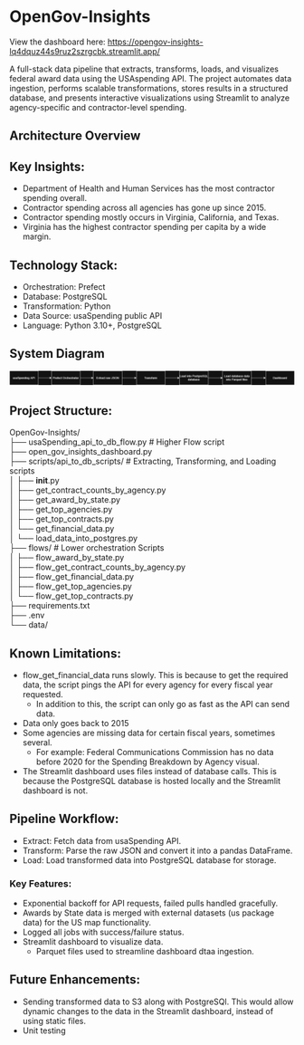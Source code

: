 # OpenGov-Insights

View the dashboard here: https://opengov-insights-lq4dquz44s9ruz2szrgcbk.streamlit.app/

A full-stack data pipeline that extracts, transforms, loads, and visualizes federal award data using the USAspending API. The project automates data ingestion, performs scalable transformations, stores results in a structured database, and presents interactive visualizations using Streamlit to analyze agency-specific and contractor-level spending.


## Architecture Overview


## Key Insights:
- Department of Health and Human Services has the most contractor spending overall.
- Contractor spending across all agencies has gone up since 2015.
- Contractor spending mostly occurs in Virginia, California, and Texas.
- Virginia has the highest contractor spending per capita by a wide margin.

## Technology Stack:
- Orchestration: Prefect
- Database: PostgreSQL
- Transformation: Python
- Data Source: usaSpending public API
- Language: Python 3.10+, PostgreSQL

## System Diagram
![alt text](img/system_diagram.png "System Architecture Diagram")

## Project Structure:
OpenGov-Insights/<br>
├── usaSpending_api_to_db_flow.py        # Higher Flow script<br>
├── open_gov_insights_dashboard.py<br>
├── scripts/api_to_db_scripts/           # Extracting, Transforming, and Loading scripts<br>
│   ├── __init__.py<br>
│   ├── get_contract_counts_by_agency.py<br>
│   ├── get_award_by_state.py<br>
│   ├── get_top_agencies.py<br>
│   ├── get_top_contracts.py<br>
│   └── get_financial_data.py<br>
│   └── load_data_into_postgres.py<br>
├── flows/                                # Lower orchestration Scripts<br>
│   ├── flow_award_by_state.py  <br>
│   ├── flow_get_contract_counts_by_agency.py<br>
│   ├── flow_get_financial_data.py<br>
│   ├── flow_get_top_agencies.py<br>
│   └── flow_get_top_contracts.py<br>
├── requirements.txt<br>
├── .env<br>
└── data/<br>

## Known Limitations:
- flow_get_financial_data runs slowly. This is because to get the required data, the script pings the API for every agency for every fiscal year requested.
  - In addition to this, the script can only go as fast as the API can send data.
- Data only goes back to 2015
- Some agencies are missing data for certain fiscal years, sometimes several.
  - For example: Federal Communications Commission has no data before 2020 for the Spending Breakdown by Agency visual.
- The Streamlit dashboard uses files instead of database calls. This is because the PostgreSQL database is hosted locally and the Streamlit dashboard is not.

## Pipeline Workflow: 
- Extract: Fetch data from usaSpending API.
- Transform: Parse the raw JSON and convert it into a pandas DataFrame.
- Load: Load transformed data into PostgreSQL database for storage.

### Key Features:
- Exponential backoff for API requests, failed pulls handled gracefully.
- Awards by State data is merged with external datasets (us package data) for the US map functionality.
- Logged all jobs with success/failure status.
- Streamlit dashboard to visualize data.
  - Parquet files used to streamline dashboard dtaa ingestion.

## Future Enhancements:
- Sending transformed data to S3 along with PostgreSQl. This would allow dynamic changes to the data in the Streamlit dashboard, instead of using static files.
- Unit testing
